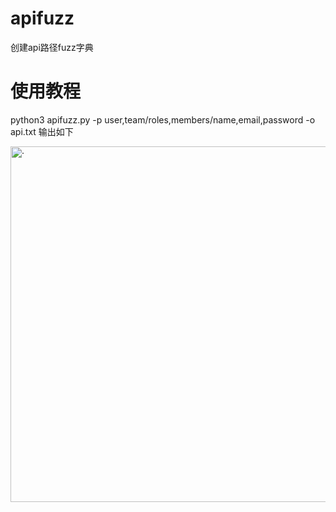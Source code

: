 # apifuzz
创建api路径fuzz字典
# 使用教程
python3 apifuzz.py -p user,team/roles,members/name,email,password -o api.txt
输出如下

<img width="569" alt="·" src="https://user-images.githubusercontent.com/90015694/160546067-0c609532-9483-4cce-9e57-44d3d5711211.png">
